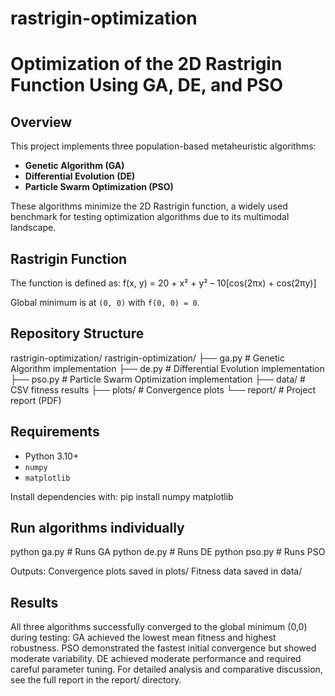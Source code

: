 # rastrigin-optimization
# Optimization of the 2D Rastrigin Function Using GA, DE, and PSO

## Overview
This project implements three population-based metaheuristic algorithms:
- **Genetic Algorithm (GA)**
- **Differential Evolution (DE)**
- **Particle Swarm Optimization (PSO)**

These algorithms minimize the 2D Rastrigin function, a widely used benchmark for testing optimization algorithms due to its multimodal landscape.

## Rastrigin Function
The function is defined as:
f(x, y) = 20 + x² + y² – 10[cos(2πx) + cos(2πy)]

Global minimum is at `(0, 0)` with `f(0, 0) = 0`.

## Repository Structure
rastrigin-optimization/
rastrigin-optimization/
├── ga.py        # Genetic Algorithm implementation
├── de.py        # Differential Evolution implementation
├── pso.py       # Particle Swarm Optimization implementation
├── data/        # CSV fitness results
├── plots/       # Convergence plots
└── report/      # Project report (PDF)


## Requirements
- Python 3.10+
- `numpy`
- `matplotlib`

Install dependencies with:
pip install numpy matplotlib

## Run algorithms individually
python ga.py   # Runs GA
python de.py   # Runs DE
python pso.py  # Runs PSO

Outputs:
Convergence plots saved in plots/
Fitness data saved in data/

## Results
All three algorithms successfully converged to the global minimum (0,0) during testing:
GA achieved the lowest mean fitness and highest robustness.
PSO demonstrated the fastest initial convergence but showed moderate variability.
DE achieved moderate performance and required careful parameter tuning.
For detailed analysis and comparative discussion, see the full report in the report/ directory.
